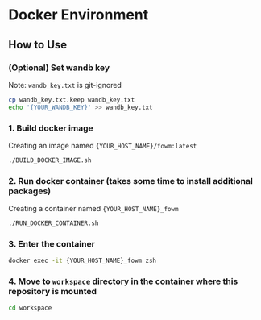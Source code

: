 # Docker Environment
## How to Use
### (Optional) Set wandb key
Note: `wandb_key.txt` is git-ignored
```zsh
cp wandb_key.txt.keep wandb_key.txt
echo '{YOUR_WANDB_KEY}' >> wandb_key.txt
```
### 1. Build docker image
Creating an image named `{YOUR_HOST_NAME}/fowm:latest`
```zsh
./BUILD_DOCKER_IMAGE.sh
```

### 2. Run docker container (takes some time to install additional packages)
Creating a container named `{YOUR_HOST_NAME}_fowm`
```zsh
./RUN_DOCKER_CONTAINER.sh
```

### 3. Enter the container
```zsh
docker exec -it {YOUR_HOST_NAME}_fowm zsh
```

### 4. Move to `workspace` directory in the container where this repository is mounted
```zsh
cd workspace
```
